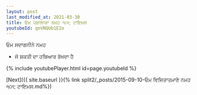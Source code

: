 ```yaml
---
layout: post
last_modified_at: 2021-03-30
title: ਓਮ ਪੇਸ਼ਾਲਾਯਾ ਨਮਹ ੧੦੮ ਟਾਇਮਸ
youtubeId: qnVNQUb1E2o
---
```

 
 
 ਓਮ ਸਦਾਗਨੀਨੇ ਨਮਹ  
 
 -  ਜੋ ਸ਼ਕਤੀ ਦਾ ਹਥਿਆਰ ਰੱਖਦਾ ਹੈ 
 
  
 
  
 
 
 
 
 
 


{% include youtubePlayer.html id=page.youtubeId %}
 
[Next]({{ site.baseurl }}{% link  split2/_posts/2015-09-10-ਓਮ ਵਿਜਿਤਾਤਮਾਣੇ ਨਮਹ ੧੦੮ ਟਾਇਮਸ.md%})
 
